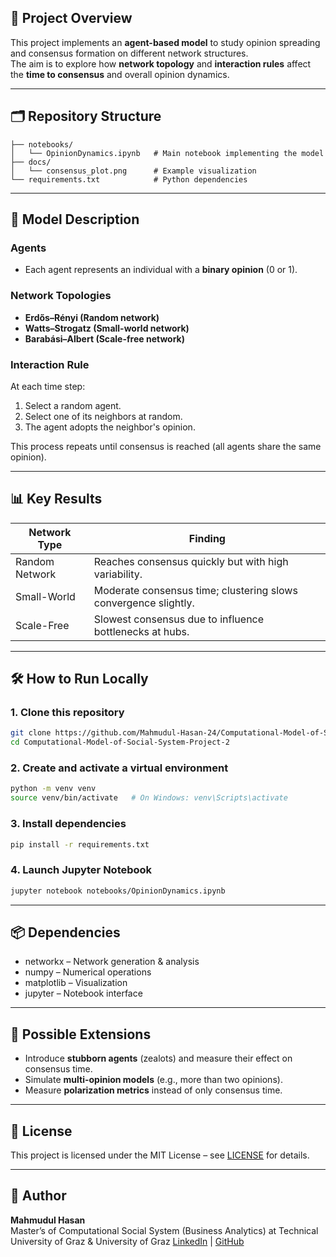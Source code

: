 

## 📌 Project Overview
This project implements an **agent-based model** to study opinion spreading and consensus formation on different network structures.  
The aim is to explore how **network topology** and **interaction rules** affect the **time to consensus** and overall opinion dynamics.

---

## 🗂 Repository Structure
```
├── notebooks/
│   └── OpinionDynamics.ipynb   # Main notebook implementing the model
├── docs/
│   └── consensus_plot.png      # Example visualization
└── requirements.txt            # Python dependencies
```

---

## 🧠 Model Description

### Agents
- Each agent represents an individual with a **binary opinion** (0 or 1).

### Network Topologies
- **Erdős–Rényi (Random network)**
- **Watts–Strogatz (Small-world network)**
- **Barabási–Albert (Scale-free network)**

### Interaction Rule
At each time step:
1. Select a random agent.
2. Select one of its neighbors at random.
3. The agent adopts the neighbor's opinion.

This process repeats until consensus is reached (all agents share the same opinion).

---

## 📊 Key Results
| Network Type       | Finding |
|-------------------|--------|
| Random Network    | Reaches consensus quickly but with high variability. |
| Small-World       | Moderate consensus time; clustering slows convergence slightly. |
| Scale-Free        | Slowest consensus due to influence bottlenecks at hubs. |

---



## 🛠 How to Run Locally

### 1. Clone this repository
```bash
git clone https://github.com/Mahmudul-Hasan-24/Computational-Model-of-Social-System-Project-2.git
cd Computational-Model-of-Social-System-Project-2
```

### 2. Create and activate a virtual environment
```bash
python -m venv venv
source venv/bin/activate   # On Windows: venv\Scripts\activate
```

### 3. Install dependencies
```bash
pip install -r requirements.txt
```

### 4. Launch Jupyter Notebook
```bash
jupyter notebook notebooks/OpinionDynamics.ipynb
```

---

## 📦 Dependencies
- networkx – Network generation & analysis  
- numpy – Numerical operations  
- matplotlib – Visualization  
- jupyter – Notebook interface  

---

## 🚀 Possible Extensions
- Introduce **stubborn agents** (zealots) and measure their effect on consensus time.
- Simulate **multi-opinion models** (e.g., more than two opinions).
- Measure **polarization metrics** instead of only consensus time.

---

## 📜 License
This project is licensed under the MIT License – see [LICENSE](LICENSE) for details.

---

## 👤 Author
**Mahmudul Hasan**  
Master’s of Computational Social System (Business Analytics) at Technical University of Graz & University of Graz 
[LinkedIn](https://www.linkedin.com/) | [GitHub](https://github.com/Mahmudul-Hasan-24)
